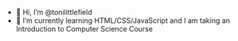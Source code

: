 - 👋 Hi, I’m @tonilittlefield
- 🌱 I’m currently learning HTML/CSS/JavaScript and I am taking an Introduction to Computer Science Course

<!---
tonilittlefield/tonilittlefield is a ✨ special ✨ repository because its `README.md` (this file) appears on your GitHub profile.
You can click the Preview link to take a look at your changes.
--->
